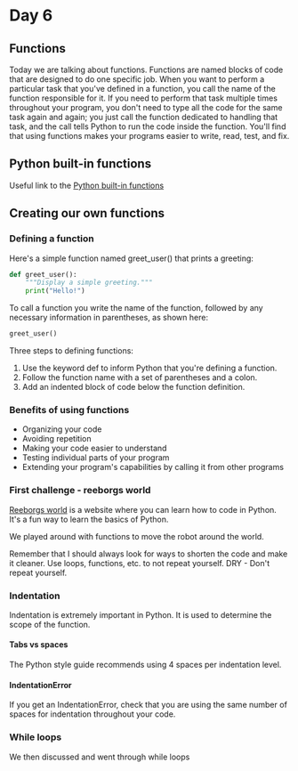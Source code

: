 # Day 6 

## Functions

Today we are talking about functions. Functions are named blocks of code that are designed to do one specific job. When you want to perform a particular task that you've defined in a function, you call the name of the function responsible for it. If you need to perform that task multiple times throughout your program, you don't need to type all the code for the same task again and again; you just call the function dedicated to handling that task, and the call tells Python to run the code inside the function. You'll find that using functions makes your programs easier to write, read, test, and fix.

## Python built-in functions

Useful link to the [Python built-in functions](https://docs.python.org/3/library/functions.html)


## Creating our own functions

### Defining a function

Here's a simple function named greet_user() that prints a greeting:

```python
def greet_user():
    """Display a simple greeting."""
    print("Hello!")
```
To call a function you write the name of the function, followed by any necessary information in parentheses, as shown here:

```python
greet_user()
```

Three steps to defining functions: 

1. Use the keyword def to inform Python that you're defining a function.
2. Follow the function name with a set of parentheses and a colon.
3. Add an indented block of code below the function definition.

### Benefits of using functions

- Organizing your code
- Avoiding repetition
- Making your code easier to understand
- Testing individual parts of your program
- Extending your program's capabilities by calling it from other programs


### First challenge - reeborgs world

[Reeborgs world](https://reeborg.ca/index_en.html) is a website where you can learn how to code in Python. It's a fun way to learn the basics of Python.

We played around with functions to move the robot around the world.

Remember that I should always look for ways to shorten the code and make it cleaner. Use loops, functions, etc. to not repeat yourself. DRY - Don't repeat yourself.

### Indentation

Indentation is extremely important in Python. It is used to determine the scope of the function. 

#### Tabs vs spaces

The Python style guide recommends using 4 spaces per indentation level.

#### IndentationError

If you get an IndentationError, check that you are using the same number of spaces for indentation throughout your code.

### While loops

We then discussed and went through while loops
